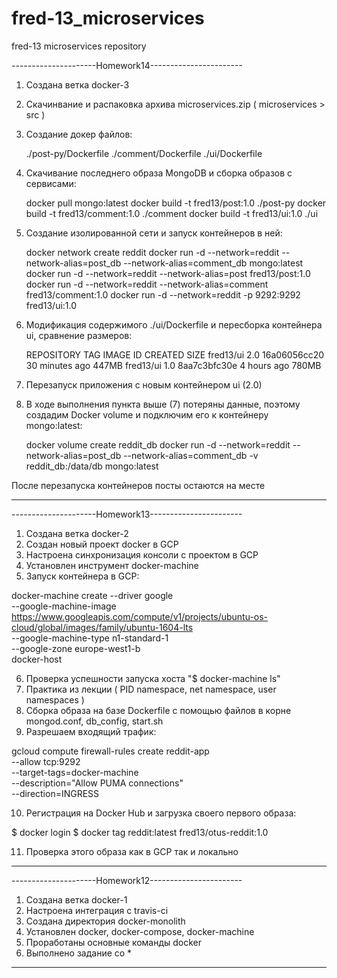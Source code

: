 # fred-13_microservices
fred-13 microservices repository

---------------------Homework14-----------------------

1) Создана ветка docker-3
2) Скачинвание и распаковка архива microservices.zip ( microservices > src )
3) Создание докер файлов:

   ./post-py/Dockerfile
   ./comment/Dockerfile
   ./ui/Dockerfile

4) Скачивание последнего образа MongoDB и сборка образов с сервисами:

   docker pull mongo:latest
   docker build -t fred13/post:1.0 ./post-py
   docker build -t fred13/comment:1.0 ./comment
   docker build -t fred13/ui:1.0 ./ui

5) Создание изолированной сети и запуск контейнеров в ней:

   docker network create reddit
   docker run -d --network=reddit --network-alias=post_db --network-alias=comment_db mongo:latest
   docker run -d --network=reddit --network-alias=post fred13/post:1.0
   docker run -d --network=reddit --network-alias=comment fred13/comment:1.0
   docker run -d --network=reddit -p 9292:9292 fred13/ui:1.0

6) Модификация содержимого ./ui/Dockerfile и пересборка контейнера ui, сравнение размеров:

   REPOSITORY          TAG                 IMAGE ID            CREATED             SIZE
   fred13/ui           2.0                 16a06056cc20        30 minutes ago      447MB
   fred13/ui           1.0                 8aa7c3bfc30e        4 hours ago         780MB
   
7) Перезапуск приложения с новым контейнером ui (2.0)
8) В ходе выполнения пункта выше (7) потеряны данные, поэтому создадим Docker volume и подключим его к контейнеру mongo:latest:

   docker volume create reddit_db
   docker run -d --network=reddit --network-alias=post_db --network-alias=comment_db -v reddit_db:/data/db mongo:latest

После перезапуска контейнеров посты остаются на месте

------------------------------------------------------


---------------------Homework13-----------------------

1) Создана ветка docker-2
2) Создан новый проект docker в GCP
3) Настроена синхронизация консоли с проектом в GCP
4) Установлен инструмент docker-machine
5) Запуск контейнера в GCP:

  docker-machine create --driver google \
    --google-machine-image https://www.googleapis.com/compute/v1/projects/ubuntu-os-cloud/global/images/family/ubuntu-1604-lts \
    --google-machine-type n1-standard-1 \
    --google-zone europe-west1-b \
    docker-host

6) Проверка успешности запуска хоста "$ docker-machine ls"
7) Практика из лекции ( PID namespace, net namespace, user namespaces )
8) Сборка образа на базе Dockerfile с помощью файлов в корне mongod.conf, db_config, start.sh
9) Разрешаем входящий трафик:

  gcloud compute firewall-rules create reddit-app \
   --allow tcp:9292 \
   --target-tags=docker-machine \
   --description="Allow PUMA connections" \
   --direction=INGRESS

10) Регистрация на Docker Hub и загрузка своего первого образа:

  $ docker login
  $ docker tag reddit:latest fred13/otus-reddit:1.0

11) Проверка этого образа как в GCP так и локально

------------------------------------------------------


---------------------Homework12-----------------------

1) Создана ветка docker-1
2) Настроена интеграция с travis-ci
3) Создана директория docker-monolith
4) Установлен docker, docker-compose, docker-machine
5) Проработаны основные команды docker
6) Выполнено задание со *

-----------------------------------------------------
